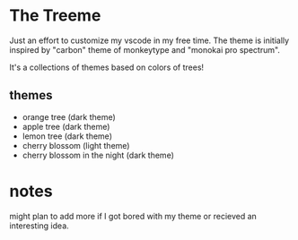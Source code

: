 # The Treeme

Just an effort to customize my vscode in my free time.
The theme is initially inspired by "carbon" theme of monkeytype and "monokai pro spectrum".

It's a collections of themes based on colors of trees!

## themes
- orange tree (dark theme)
- apple tree (dark theme)
- lemon tree (dark theme)
- cherry blossom (light theme)
- cherry blossom in the night (dark theme)

# notes
might plan to add more if I got bored with my theme or recieved an interesting idea.